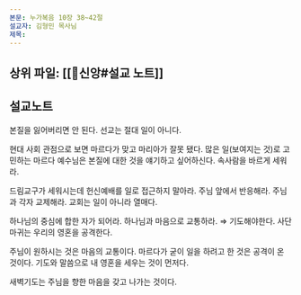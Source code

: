 ```yaml
---
본문: 누가복음 10장 38~42절
설교자: 김형민 목사님
제목:
---
```

## 상위 파일: [[🧭신앙#설교 노트]]

## 설교노트
본질을 잃어버리면 안 된다.
선교는 절대 일이 아니다.

현대 사회 관점으로 보면 마르다가 맞고 마리아가 잘못 됐다.
많은 일(보여지는 것)로 고민하는 마르다
예수님은 본질에 대한 것을 얘기하고 싶어하신다.
속사람을 바르게 세워라.

드림교구가 세워시는데 헌신예배를 일로 접근하지 말아라.
주님 앞에서 반응해라.
주님과 각자 교제해라.
교회는 일이 아니라 열매다.

하나님의 중심에 합한 자가 되어라.
하나님과 마음으로 교통하라.
⇒ 기도해야한다.
사단 마귀는 우리의 영혼을 공격한다.

주님이 원하시는 것은 마음의 교통이다.
마르다가 굳이 일을 하려고 한 것은 공격이 온 것이다.
기도와 말씀으로 내 영혼을 세우는 것이 먼저다.

새벽기도는 주님을 향한 마음을 갖고 나가는 것이다.
